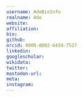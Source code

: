 ```yaml
---
username: AdoBioInfo
realname: Ado
website: 
affiliation: 
bio: 
github: 
orcid: 0000-0002-6434-7527
linkedin: 
googlescholar: 
wikidata: 
twitter: 
mastodon-url: 
meta:
instagram:
---
```

